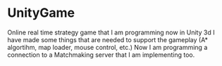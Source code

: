 UnityGame
=========

Online real time strategy game that I am programming now in Unity 3d
I have made some things that are needed to support the gameplay (A* algortihm, map loader, mouse control, etc.)
Now I am programming a connection to a Matchmaking server that I am implementing too.

